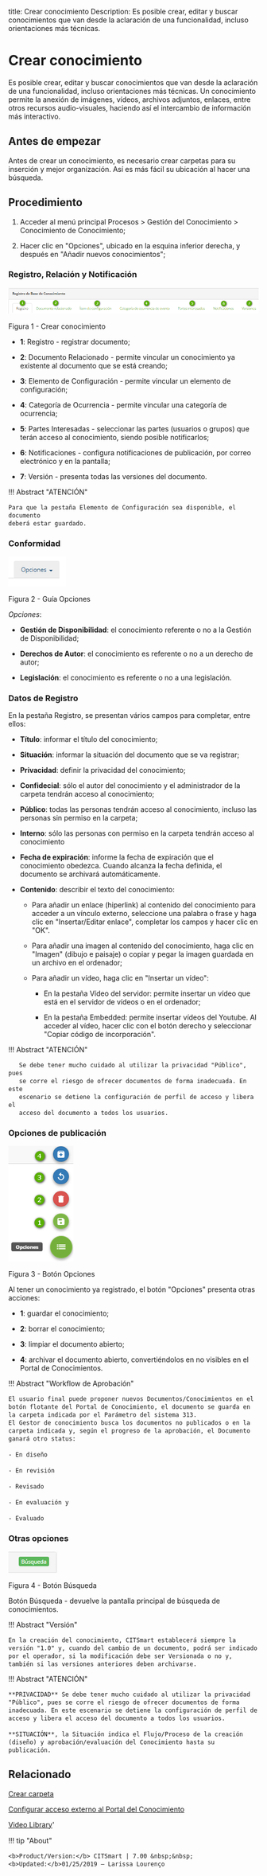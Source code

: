 title: Crear conocimiento
Description: Es posible crear, editar y buscar conocimientos que van desde la aclaración de una funcionalidad, incluso orientaciones más técnicas.
# Crear conocimiento
Es posible crear, editar y buscar conocimientos que van desde la aclaración de una funcionalidad, incluso orientaciones más técnicas.
Un conocimiento permite la anexión de imágenes, vídeos, archivos adjuntos, enlaces, entre otros recursos audio-visuales, haciendo así el intercambio de información más interactivo.

Antes de empezar
----------------

Antes de crear un conocimiento, es necesario crear carpetas para su inserción y
mejor organización. Así es más fácil su ubicación al hacer una búsqueda.

Procedimiento
-------------

1.  Acceder al menú principal Procesos \> Gestión del Conocimiento \>
    Conocimiento de Conocimiento;

2.  Hacer clic en "Opciones", ubicado en la esquina inferior derecha, y después
    en "Añadir nuevos conocimientos";

### Registro, Relación y Notificación

![pestaña](images/create-1.png)

Figura 1 - Crear conocimiento

-   **1**: Registro - registrar documento;

-   **2**: Documento Relacionado - permite vincular un conocimiento ya existente al
       documento que se está creando;
       
-   **3**: Elemento de Configuración - permite vincular un elemento de configuración;

-   **4**: Categoría de Ocurrencia - permite vincular una categoría de ocurrencia;

-   **5**: Partes Interesadas - seleccionar las partes (usuarios o grupos) que terán
    acceso al conocimiento, siendo posible notificarlos;
    
-   **6**: Notificaciones - configura notificaciones de publicación, por correo
    electrónico y en la pantalla;
    
-   **7**: Versión - presenta todas las versiones del documento.


!!! Abstract "ATENCIÓN"

    Para que la pestaña Elemento de Configuración sea disponible, el documento
    deberá estar guardado.
    
### Conformidad   

![pestaña](images/create-2.png)

Figura 2 - Guía Opciones

*Opciones*:

-   **Gestión de Disponibilidad**: el conocimiento referente o no a la Gestión de Disponibilidad;
    
-   **Derechos de Autor**: el conocimiento es referente o no a un derecho de autor;

-   **Legislación**: el conocimiento es referente o no a una legislación.

### Datos de Registro

En la pestaña Registro, se presentan vários campos para completar, entre ellos:

-   **Título**: informar el título del conocimiento;

-   **Situación**: informar la situación del documento que se va registrar;

-   **Privacidad**: definir la privacidad del conocimiento;

-   **Confidecial**: sólo el autor del conocimiento y el administrador de la carpeta tendrán acceso al conocimiento;
    
-   **Público**: todas las personas tendrán acceso al conocimiento, incluso las personas sin permiso en la carpeta;
    
-   **Interno**: sólo las personas con permiso en la carpeta tendrán acceso al conocimiento

-   **Fecha de expiración**: informe la fecha de expiración que el conocimiento obedezca.
    Cuando alcanza la fecha definida, el documento se archivará automáticamente.
    
-   **Contenido**: describir el texto del conocimiento:

    -   Para añadir un enlace (hiperlink) al contenido del conocimiento para  acceder a un vínculo externo, seleccione una palabra o frase y haga clic en "Insertar/Editar enlace", completar los campos y hacer clic en "OK".
        
    -   Para añadir una imagen al contenido del conocimiento, haga clic en "Imagen" (dibujo e paisaje) o copiar y pegar la imagen guardada en un archivo en el ordenador;    

    -   Para añadir un vídeo, haga clic en "Insertar un vídeo":
    
        -   En la pestaña Vídeo del servidor: permite insertar un vídeo que está en el
            servidor de vídeos o en el ordenador;
            
        -   En la pestaña Embedded: permite insertar vídeos del Youtube. Al acceder al
            vídeo, hacer clic con el botón derecho y seleccionar "Copiar código de 
            incorporación".
            
!!! Abstract "ATENCIÓN"   

       Se debe tener mucho cuidado al utilizar la privacidad "Público", pues
       se corre el riesgo de ofrecer documentos de forma inadecuada. En este 
       escenario se detiene la configuración de perfil de acceso y libera el 
       acceso del documento a todos los usuarios.
       
       
### Opciones de publicación

![pestaña](images/create-3.png)

Figura 3 - Botón Opciones

   Al tener un conocimiento ya registrado, el botón "Opciones" presenta otras
   acciones:
   
-   **1**: guardar el conocimiento;

-   **2**: borrar el conocimiento;

-   **3**: limpiar el documento abierto;

-   **4**: archivar el documento abierto, convertiéndolos en no visibles en el
    Portal de Conocimientos.
    
    
!!! Abstract "Workflow de Aprobación"

    El usuario final puede proponer nuevos Documentos/Conocimientos en el botón flotante del Portal de Conocimiento, el documento se guarda en la carpeta indicada por el Parámetro del sistema 313.
    El Gestor de conocimiento busca los documentos no publicados o en la carpeta indicada y, según el progreso de la aprobación, el Documento ganará otro status:
    
    - En diseño
    
    - En revisión
    
    - Revisado
    
    - En evaluación y
    
    - Evaluado
    
    

### Otras opciones
            
![pestaña](images/create-4.png)

Figura 4 - Botón Búsqueda

Botón Búsqueda - devuelve la pantalla principal de búsqueda de conocimientos.

!!! Abstract "Versión"

    En la creación del conocimiento, CITSmart establecerá siempre la versión "1.0" y, cuando del cambio de un documento, podrá ser indicado por el operador, si la modificación debe ser Versionada o no y, también si las versiones anteriores deben archivarse.


!!! Abstract "ATENCIÓN" 

    **PRIVACIDAD** Se debe tener mucho cuidado al utilizar la privacidad "Público", pues se corre el riesgo de ofrecer documentos de forma inadecuada. En este escenario se detiene la configuración de perfil de acceso y libera el acceso del documento a todos los usuarios.
    
    **SITUACIÓN**, la Situación indica el Flujo/Proceso de la creación (diseño) y aprobación/evaluación del Conocimiento hasta su           publicación. 


Relacionado
--------------------

[Crear carpeta](/es-es/citsmart-7/processes/knowledge/configuration/create-folder.html)

[Configurar acceso externo al Portal del Conocimiento](/es-es/citsmart-7/processes/knowledge/configuration/configure-external-access-knowledge-portal.html)

<i class='fa fa-youtube-play  fa-2x' style='color:#97ce17;vertical-align: middle;'> </i> [Video Library](https://www.youtube.com/playlist?list=PLB5qK2uzf2RPgNa5jacymoUrgZpi7MgdD)'

!!! tip "About"

    <b>Product/Version:</b> CITSmart | 7.00 &nbsp;&nbsp;
    <b>Updated:</b>01/25/2019 – Larissa Lourenço
